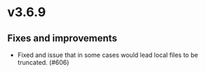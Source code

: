# v3.6.9

## Fixes and improvements

- Fixed and issue that in some cases would lead local files to be truncated. (#606)

